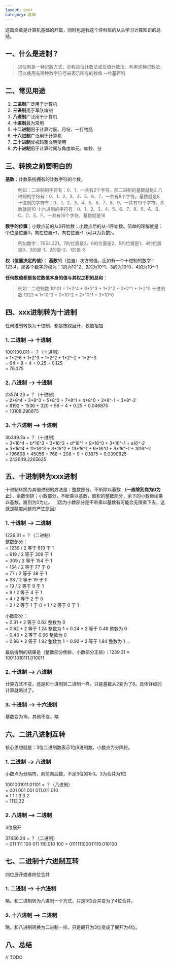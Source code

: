 ```yaml
---
layout: post
category: 基础
---
```

这篇文章是计算机基础的开篇，同时也是我这个非科班的从头学习计算知识的总结。

## 一、什么是进制？
> 进位制是一种记数方式，亦称进位计数法或位值计数法。利用这种记数法，可以使用有限种数字符号来表示所有的数值 --维基百科

## 二、常见用途
1. **二进制**广泛用于计算机
1. **三进制**用于军队编制
1. **八进制**广泛用于计算机
1. **十进制**最为常用
1. **十二进制**用于计算时辰、月份、一打物品
1. **十六进制**广泛用于计算机
1. **二十进制**曾被玛雅文明使用
1. **六十进制**用于计算时间与角度单元。如秒、分

## 三、转换之前要明白的

**基数**：计数系统拥有的计数字符的个数。
> 例如：二进制的字符有：0、1，一共有2个字符。那二进制的基数就是2 
> 八进制的字符有：0、1、2、3、4、5、6、7，一共有8个字符。基数就是8 
> 十进制的字符有：0、1、2、3、4、5、6、7、8、9，一共有10个字符。基数就是10 
> 十六进制的字符有：0、1、2、3、4、5、6、7、8、9、A、B、C、D、E、F，一共有16个字符。基数就是16

**数字的位置**：小数点前的从0开始数；小数点后的从-1开始数。简单的理解就是：个位是位置0，向左位置+1，向右位置-1（可以为负数）。
> 例如数字：7654.321。7的位置是3、6的位置是2、5的位置是1、4的位置是0、3的是-1、2的是-2、1的是-3

**权（位置决定的值）**： **基数**的（位置）次方的值。比如有一个十进制的数字：123.4。那各个数字的权为：1的为10^2、2的为10^1、3的为10^0、4的为10^-1

**任何数值都是各位数值本身的值与其权之积的总和**：
> 例如：二进制数 10101 = 1\*2^4 + 0\*2^3 + 1\*2^2 + 0\*2^1 + 1\*2^0 
> 十进制数 1023 = 1\*10^3 + 0\*10^2 + 2\*10^1 + 3\*10^0


## 四、xxx进制转为十进制
任何进制转换为十进制，都是按权展开，权值相加 

### 1. 二进制 --> 十进制
1001100.011 = ？（十进制）  
= 1\*2^6 + 1\*2^3 + 1\*2^2 + 1\*2^-2 + 1\*2^-3  
= 64 + 8 + 4 + 0.25 + 0.125  
= 76.375  

### 2. 八进制 --> 十进制
23574.23 = ？（十进制）  
= 2\*8^4 + 3\*8^3 + 5\*8^2 + 7\*8^1 + 4\*8^0 + 2\*8^-1 + 3*8^-2  
= 8192 + 1536 + 320 + 56 + 4 + 0.25 + 0.046875  
= 10108.296875

### 3. 十六进制 --> 十进制
3b3d9.3a = ？（十进制）  
= 3\*16^4 + b\*16^3 + 3\*16^2 + d\*16^1 + 9\*16^0 + 3\*16^-1 + a*16^-2  
= 3\*16^4 + 11\*16^3 + 3\*16^2 + 13\*16^1 + 9\*16^0 + 3\*16^-1 + 10*16^-2  
= 196608 + 45056 + 768 + 208 + 9 + 0.1875 + 0.0390625  
= 242649.2265625

## 五、十进制转为xxx进制
十进制转换为其他进制的方法是：整数部分，不断除以基数 **（一直除到商为0为止）**，余数倒排；小数部分，不断乘以基数，取积的整数部分，余下的小数继续乘以基数，直到为0为止。
（因为小数部分是不断乘以基数有可能会无限乘下去，这就是精度问题的产生原因）

### 1. 十进制 --> 二进制
1239.31 = ？（二进制）  
整数部分：  
= 1239 / 2 等于 619 于 1  
= 619 / 2 等于 309 于 1  
= 309 / 2 等于 154 于 1  
= 154 / 2 等于 77 于 0  
= 77 / 2 等于 38 于 1  
= 38 / 2 等于 19 于 0  
= 19 / 2 等于 9 于 1  
= 9 / 2 等于 4 于 1   
= 4 / 2 等于 2 于 0  
= 2 / 2 等于 1 于 0 
= 1 / 2 等于 0 于 1  

小数部分：  
= 0.31 * 2 等于 0.62 整数为 0  
= 0.62 * 2 等于 1.24 整数为 1
= 0.24 * 2 等于 0.48 整数为 0   
= 0.48 * 2 等于 0.96 整数为 0  
= 0.96 * 2 等于 1.92 整数为 1
= 0.92 * 2 等于 1.84 整数为 1
...

最后得到的结果是（整数部分倒排，小数部分正排）：1239.31 ≈ 10011010111.010011

### 2. 十进制 --> 八进制

计算方式不变，还是和十进制转二进制一样，只是基数从2变为了8。具体详细的计算就略过了。

### 3. 十进制 --> 十六进制

基数变为16，其他不变。略


## 六、二进八进制互转

核心思想就是：3位二进制数表示1位8进制数。小数点为分隔符。

### 1. 二进制 --> 八进制

小数点为分隔符，向前向后数，不足3位的补0。3为合并为1位

1001001011.01101 = ？（八进制）  
= 001 001 001 011.011 010  
= 1 1 1 3.3 2  
= 1113.32

### 2. 八进制 --> 二进制

3位展开

37436.24 = ？（二进制）  
= 011 111 100 011 110.010 100
= 011111100011110.010100

## 七、二进制十六进制互转
四位展开或者四位合并

### 1. 二进制 --> 十六进制

略。和二进制转为八进制一个方式，只是3位合并变为了4位合并。

### 2. 十六进制 --> 二进制

略。和八进制转换为二进制一样。只是展开为3位变成了展开为4位。

## 八、总结
// TODO